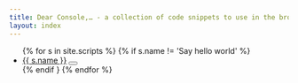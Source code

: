 ```yaml
---
title: Dear Console,… - a collection of code snippets to use in the browser console
layout: index
---
```


<ul id="snippets">
{% for s in site.scripts %}
{% if s.name != 'Say hello world' %}
  <li class="{{ s.tags | join }}">
    <a href="/dearconsole{{ s.url }}">{{ s.name }}</a>
    <button class="copy" data-snippet="{{ s.codeexample }}"><svg xmlns="http://www.w3.org/2000/svg" viewBox="0 0 64 64" xml:space="preserve"><title>Copy {{ s.name }}</title><path d="M53.98 9.143h-3.97c-.082 0-.155.028-.232.047V5.023C49.778 2.253 47.473 0 44.64 0H10.217C7.384 0 5.08 2.253 5.08 5.023v46.843c0 2.77 2.305 5.023 5.138 5.023h6.037v2.268c0 2.67 2.216 4.843 4.941 4.843H53.98c2.725 0 4.942-2.173 4.942-4.843v-45.17c0-2.671-2.217-4.844-4.942-4.844zM7.11 51.866V5.023c0-1.649 1.394-2.991 3.106-2.991H44.64c1.712 0 3.106 1.342 3.106 2.99v46.844c0 1.649-1.394 2.991-3.106 2.991H10.217c-1.712 0-3.106-1.342-3.106-2.99zm49.778 7.29c0 1.551-1.306 2.812-2.91 2.812H21.195c-1.604 0-2.91-1.26-2.91-2.811v-2.268H44.64c2.833 0 5.138-2.253 5.138-5.023V11.128c.077.018.15.047.233.047h3.968c1.604 0 2.91 1.26 2.91 2.811v45.17z"/><path d="M38.603 13.206H16.254a1.015 1.015 0 1 0 0 2.032h22.35a1.015 1.015 0 1 0 0-2.032zM38.603 21.333H16.254a1.015 1.015 0 1 0 0 2.032h22.35a1.015 1.015 0 1 0 0-2.032zM38.603 29.46H16.254a1.015 1.015 0 1 0 0 2.032h22.35a1.015 1.015 0 1 0 0-2.032zM28.444 37.587h-12.19a1.015 1.015 0 1 0 0 2.032h12.19a1.015 1.015 0 1 0 0-2.032z"/></svg></button>
  </li>
{% endif }
{% endfor %}
</ul>